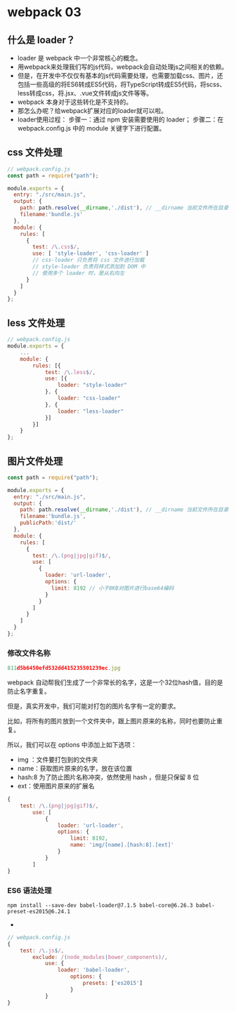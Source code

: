 # webpack 03

## 什么是 loader？

* loader 是 webpack 中一个非常核心的概念。
* 用webpack来处理我们写的js代码，webpack会自动处理js之间相关的依赖。
* 但是，在开发中不仅仅有基本的js代码需要处理，也需要加载css、图片，还包括一些高级的将ES6转成ES5代码，将TypeScript转成ES5代码，将scss、less转成css，将.jsx、.vue文件转成js文件等等。
* webpack 本身对于这些转化是不支持的。
* 那怎么办呢？给webpack扩展对应的loader就可以啦。
* loader使用过程：
  步骤一：通过 npm 安装需要使用的 loader；
  步骤二：在 webpack.config.js 中的 module 关键字下进行配置。

## css 文件处理

```js
// webpack.config.js
const path = require("path");

module.exports = {
  entry: "./src/main.js",
  output: {
    path: path.resolve(__dirname,'./dist'), // __dirname 当前文件所在目录
    filename:'bundle.js'
  },
  module: {
    rules: [
      {
        test: /\.css$/,
        use: [ 'style-loader', 'css-loader' ]
        // css-loader 只负责将 css 文件进行加载
        // style-loader 负责将样式添加到 DOM 中
        // 使用多个 loader 时，是从右向左
      }
    ]
  }
};
```

## less 文件处理

```js
// webpack.config.js
module.exports = {
    ...
    module: {
        rules: [{
            test: /\.less$/,
            use: [{
                loader: "style-loader" 
            }, {
                loader: "css-loader" 
            }, {
                loader: "less-loader" 
            }]
        }]
    }
};
```

## 图片文件处理

```js
const path = require("path");

module.exports = {
  entry: "./src/main.js",
  output: {
    path: path.resolve(__dirname,'./dist'), // __dirname 当前文件所在目录
    filename:'bundle.js',
    publicPath:'dist/'
  },
  module: {
    rules: [
      {
        test: /\.(png|jpg|gif)$/,
        use: [
          {
            loader: 'url-loader',
            options: {
              limit: 8192 // 小于8KB对图片进行base64编码
            }
          }
        ]
      }
    ]
  }
};
```

### 修改文件名称

```js
811d5b6450efd532dd415235501239ec.jpg
```

webpack 自动帮我们生成了一个非常长的名字，这是一个32位hash值，目的是防止名字重复。

但是，真实开发中，我们可能对打包的图片名字有一定的要求。

比如，将所有的图片放到一个文件夹中，跟上图片原来的名称，同时也要防止重复。

所以，我们可以在 options 中添加上如下选项：

* img ：文件要打包到的文件夹
* name：获取图片原来的名字，放在该位置
* hash:8 为了防止图片名称冲突，依然使用 hash ，但是只保留 8 位
* ext：使用图片原来的扩展名

```js
{
    test: /\.(png|jpg|gif)$/,
        use: [
            {
                loader: 'url-loader',
                options: {
                    limit: 8192,
                    name: 'img/[name].[hash:8].[ext]'
                }
            }
        ]
}
```

### ES6 语法处理

```
npm install --save-dev babel-loader@7.1.5 babel-core@6.26.3 babel-preset-es2015@6.24.1
```

-

```js
// webpack.config.js
{
    test: /\.js$/,
        exclude: /(node_modules|bower_components)/,
            use: {
                loader: 'babel-loader',
                    options: {
                        presets: ['es2015']
                    }
            }
}
```































